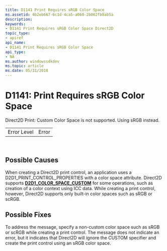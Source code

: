 ```yaml
---
title: D1141 Print Requires sRGB Color Space
ms.assetid: 4b2eb667-6c1d-4ca5-a060-2b062fb8ab5a
description: 
keywords:
- D1141 Print Requires sRGB Color Space Direct2D
topic_type:
- apiref
api_name:
- D1141 Print Requires sRGB Color Space
api_type:
- NA
ms.author: windowssdkdev
ms.topic: article
ms.date: 05/31/2018
---
```


# D1141: Print Requires sRGB Color Space

Direct2D Print: Custom Color Space is not supported. Using sRGB instead.



|             |       |
|-------------|-------|
| Error Level | Error |



 

## Possible Causes

When creating a Direct2D print control, an application uses a D2D1\_PRINT\_CONTROL\_PROPERTIES with a color space attribute. Direct2D supports [**D2D1\_COLOR\_SPACE\_CUSTOM**](/windows/desktop/api/D2d1_1/ne-d2d1_1-d2d1_color_space) for some operations, such as creation of a color context using ICC data. While creating a print control, however, Direct2D supports only built-in color spaces such as sRGB or scRGB.

## Possible Fixes

To address the message, specify a non-custom color space such as sRGB or scRGB while creating a print control. The message does not indicate an error, but it indicates that Direct2D will ignore the CUSTOM specifier and create the print control using an sRGB color space.

 

 




